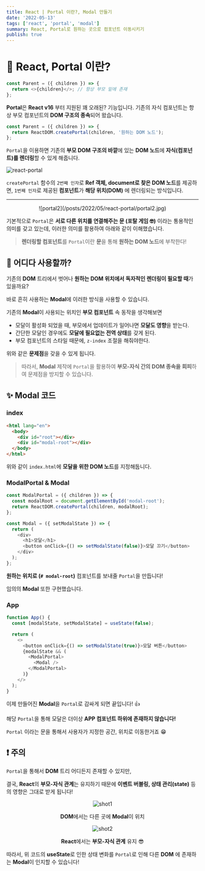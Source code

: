 ```yaml
---
title: React | Portal 이란?, Modal 만들기
date: '2022-05-13'
tags: ['react', 'portal', 'modal']
summary: React, Portal로 원하는 곳으로 컴포넌트 이동시키기
publish: true
---
```


# 🚪 React, Portal 이란?

```javascript
const Parent = ({ children }) => {
  return <>{children}</>; // 항상 부모 밑에 존재
};
```

**Portal**은 **React v16** 부터 지원된 꽤 오래된? 기능입니다.
기존의 자식 컴포넌트는 항상 부모 컴포넌트의 **DOM 구조의 종속**되어 왔습니다.

```javascript
const Parent = ({ children }) => {
  return ReactDOM.createPortal(children, '원하는 DOM 노드');
};
```

`Portal`을 이용하면 기존의 **부모 DOM 구조의 바깥**에 있는 **DOM 노드**에 **자식(컴포넌트)를 렌더링**할 수 있게 해줍니다.

![react-portal](/posts/2022/05/react-portal/code.png)

`createPortal` 함수의 `2번째 인자`로 **Ref 객체, document로 찾은 DOM 노드**를 제공하면, `1번째 인자`로 제공된 **컴포넌트**가 **해당 위치(DOM)** 에 렌더링되는 방식입니다.

---

<p align="center"> 
![portal2](/posts/2022/05/react-portal/portal2.jpg)
</p>

기본적으로 `Portal`은 **서로 다른 위치를 연결해주는 문 (포탈 게임 🤓)** 이라는 통용적인 의미를 갖고 있는데, 이러한 의미를 활용하여 아래와 같이 이해했습니다.

> **렌더링할 컴포넌트**를 `Portal`이란 **문**을 통해
> **원하는 DOM 노드**에 부착한다!

## 🤔 어디다 사용할까?

기존의 **DOM** 트리에서 벗어나 **원하는 DOM 위치에서 독자적인 렌더링이 필요할 때**가 있을까요?

바로 흔히 사용하는 **Modal**에 이러한 방식을 사용할 수 있습니다.

기존의 **Modal**이 사용되는 위치인 **부모 컴포넌트** 속 동작을 생각해보면

- 모달이 활성화 되었을 때, 부모에서 업데이트가 일어나면 **모달도 영향**을 받는다.
- 간단한 모달인 경우에도 **모달에 필요없는 전역 상태**를 갖게 된다.
- 부모 컴포넌트의 스타일 때문에, `z-index` 조절을 해줘야한다.

위와 같은 **문제점**을 갖을 수 있게 됩니다.

> 따라서, **Modal** 제작에 `Portal`을 활용하여 **부모-자식 간의 DOM 종속을 회피**하여 문제점을 방지할 수 있습니다.

## ✨ Modal 코드

### index

```html
<html lang="en">
  <body>
    <div id="root"></div>
    <div id="modal-root"></div>
  </body>
</html>
```

위와 같이 `index.html`에 **모달을 위한 DOM 노드**를 지정해둡니다.

### ModalPortal & Modal

```js
const ModalPortal = ({ children }) => {
  const modalRoot = document.getElementById('modal-root');
  return ReactDOM.createPortal(children, modalRoot);
};

const Modal = ({ setModalState }) => {
  return (
    <div>
      <h1>모달</h1>
      <button onClick={() => setModalState(false)}>모달 끄기</button>
    </div>
  );
};
```

**원하는 위치로 (`# modal-root`)** 컴포넌트를 보내줄 `Portal`을 만듭니다!

임의의 **Modal** 또한 구현했습니다.

### App

```js
function App() {
  const [modalState, setModalState] = useState(false);

  return (
    <>
      <button onClick={() => setModalState(true)}>모달 버튼</button>
      {modalState && (
        <ModalPortal>
          <Modal />
        </ModalPortal>
      )}
    </>
  );
}
```

이제 만들어진 **Modal**을 `Portal`로 감싸게 되면 끝입니다! 👍

해당 `Portal`을 통해 모달은 더이상 **APP 컴포넌트 하위에 존재하지 않습니다!**

`Portal` 이라는 문을 통해서 사용자가 지정한 공간, 위치로 이동한거죠 😁

## ❗️ 주의

`Portal`을 통해서 **DOM** 트리 어디든지 존재할 수 있지만,

결국, **React**의 **부모-자식 관계**는 유지하기 때문에 **이벤트 버블링, 상태 관리(state)** 등의 영향은 그대로 받게 됩니다!

<div align="center">

![shot1](/posts/2022/05/react-portal/shot1.png)

**DOM**에서는 다른 곳에 **Modal**이 위치

![shot2](/posts/2022/05/react-portal/shot2.png)

**React**에서는 **부모-자식 관계** 유지 😎

</div>

따라서, 위 코드의 **useState**로 인한 상태 변화를 `Portal`로 인해 다른 **DOM** 에 존재하는 **Modal**이 인지할 수 있습니다!
